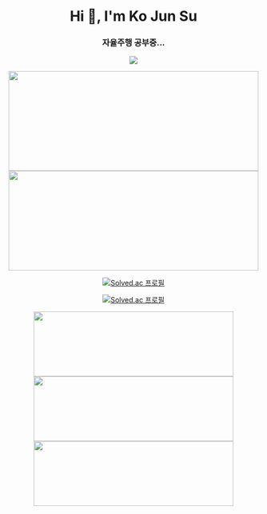 
<div align=left>

<h1 align="center">Hi 👋, I'm Ko Jun Su</h1>
<h3 align="center">자율주행 공부중...</h3>
<div align=center>
<p align="center"><a href="https://hits.seeyoufarm.com"><img src="https://hits.seeyoufarm.com/api/count/incr/badge.svg?url=https%3A%2F%2Fgithub.com%2FJuko626&count_bg=%23FF0000&title_bg=%23000000&icon=python.svg&icon_color=%23FFFFFF&title=hits&edge_flat=false"/></a></p>


<a href="https://github.com/anuraghazra/convoychat">
  <img align="center" src="https://github-readme-stats.vercel.app/api/pin/?username=Juko626&repo=yolov5_Dangerous_object_images_detection_220207&theme=dark"height="200" width="500"/>
</a>
  
<a href="https://github.com/anuraghazra/convoychat">
  <img align="center" src="https://github-readme-stats.vercel.app/api/pin/?username=Juko626&repo=yolov5_Dangerous_object_images_detection_220207&theme=dark"height="200" width="500"/>
</a>
  


<!--백준 프로필 기본 버젼-->
[![Solved.ac
프로필](http://mazassumnida.wtf/api/v2/generate_badge?boj=dvot007)](https://solved.ac/dvot007)

<!--백준 프로필 미니 버젼-->
  [![Solved.ac
프로필](http://mazassumnida.wtf/api/mini/generate_badge?boj=dvot007)](https://solved.ac/dvot007)
  
  
  
<a href="https://github.com/Juko626/yolov5_Dangerous_object_images_detection_220207" >
  <img align="center" src="https://github-readme-stats.vercel.app/api/pin/?username=Juko626&repo=yolov5_Dangerous_object_images_detection_220207&theme=ayu-mirage"height="130" width="400" />
  
<a href="https://github.com/Juko626/yolov5_Dangerous_object_images_detection_220207" >
  <img align="center" src="https://github-readme-stats.vercel.app/api/pin/?username=Juko626&repo=yolov5_Dangerous_object_images_detection_220207&theme=ayu-mirage"height="130" width="400" />
  
<a href="https://github.com/Juko626/Reference" >
  <img align="center" src="https://github-readme-stats.vercel.app/api/pin/?username=Juko626&repo=Reference&theme=ayu-mirage"height="130" width="400" />
  
  




